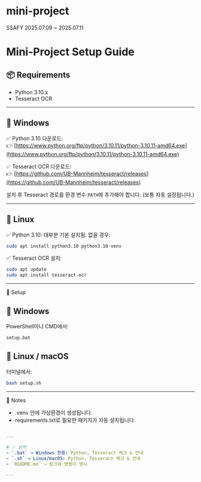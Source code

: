 # mini-project
SSAFY 2025.07.09 ~ 2025.07.11
# Mini-Project Setup Guide

## 📦 Requirements
- Python 3.10.x
- Tesseract OCR

---

## 🔷 Windows
✅ Python 3.10 다운로드:  
👉 [https://www.python.org/ftp/python/3.10.11/python-3.10.11-amd64.exe](https://www.python.org/ftp/python/3.10.11/python-3.10.11-amd64.exe)

✅ Tesseract OCR 다운로드:  
👉 [https://github.com/UB-Mannheim/tesseract/releases](https://github.com/UB-Mannheim/tesseract/releases)

설치 후 Tesseract 경로를 환경 변수 `PATH`에 추가해야 합니다. (보통 자동 설정됩니다.)

---

## 🔷 Linux
✅ Python 3.10: 대부분 기본 설치됨. 없을 경우:
```bash
sudo apt install python3.10 python3.10-venv
```

✅ Tesseract OCR 설치:
```bash
sudo apt update
sudo apt install tesseract-ocr
```

---

🚀 Setup
## 🔷 Windows
PowerShell이나 CMD에서:
```cmd
setup.bat
```

## 🔷 Linux / macOS
터미널에서:
```bash
bash setup.sh
```

---

📌 Notes
- .venv 안에 가상환경이 생성됩니다.
- requirements.txt로 필요한 패키지가 자동 설치됩니다.

```yaml

---

# ✅ 요약
- `.bat` → Windows 전용: Python, Tesseract 체크 & 안내
- `.sh` → Linux/macOS: Python, Tesseract 체크 & 안내
- `README.md` → 링크와 명령어 명시

---

```